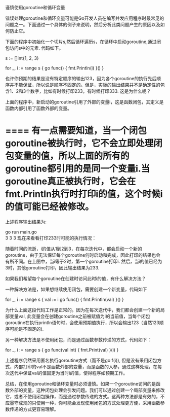 谨慎使用goroutine和循环变量

错误处理goroutine和循环变量可能是Go开发人员在编写并发应用程序时最常见的问题之一。下面通过一个具体的例子来说明，然后分析此类问题产生的原因以及如何防止它。

下面的程序中初始化一个切片s,然后循环遍历s，在循环中启动goroutine,通过闭包访问s中的元素. 代码如下。

s := []int{1, 2, 3}

for _, i := range s {
        go func() {
                fmt.Println(i)
        }()
}


也许你预期的结果是没有特定顺序的输出123，因为各个goroutine的执行先后顺序并不能保证，所以说是顺序不固定的。但是，实际的输出结果并不是确定性的包含1、2和3个数字，比如有时候打印233，有时候打印333. 这是为什么呢？

上面的程序中，新启动的goroutine引用了外部的变量i，这是函数闭包，其定义是函数内部引用了函数外部的变量。

====
有一点需要知道，当一个闭包goroutine被执行时，它不会立即处理闭包变量的值，所以上面的所有的goroutine都引用的是同一个变量i.当goroutine真正被执行时，它会在fmt.Println执行时打印i的值，这个时候i的值可能已经被修改。
====


上述程序输出结果为:

go run main.go                                                                                                                                                                                                                   
3
3
3
现在来看看打印233时可能的执行情况：


随着时间的流逝，i的值从1到2到3，在每次迭代中，都会启动一个新的goroutine，由于无法保证每个goroutine何时启动和完成，因此打印的结果也会有所不同。在上图中，当i等于2时，第一个goroutine打印i. 然后，当i的值已经为3时，其他goroutine打印，因此输出结果为233.

如果我们希望每个goroutine在创建时访问此时i的值，有什么解决方法？

一种解决方法是，如果想继续使用闭包，需要创建一个新变量，代码如下

for _, i := range s {
        val := i
        go func() {
                fmt.Println(val)
        }()
}

为什么上面这段代码工作是正常的。因为在每次迭代中，我们都会创建一个新的局部变量val, 此变量会在创建goroutine之前被赋值为i的当前值，当每个闭包goroutine在执行println语句时，会使用预期值执行，所以会输出123（当然123顺序可能是不固定的).

另一种解决方法是不使用闭包，而是通过函数参数传递的方式，代码如下：

for _, i := range s {
        go func(val int) {
                fmt.Print(val)
        }(i)
}

上述程序仍然采用匿名执行goroutine方式（而不是go f(i)), 但是没有采用闭包方式，内部打印的val不是函数外部的变量，而是函数的入参，通过这样处理，在每次迭代中保证val的值固定为当时i的值，使得程序如预期工作。

总结，在使用goroutine和循环变量时必须谨慎。如果一个goroutine访问的是函数外部的变量，这种闭包处理会引发问题。我们可以通过创建一个局部变量来修改它，或者不使用闭包操作，而是通过参数传递的方式。这两种方法都是有效的，不应墨守成规的只使用一种，你可能会发现使用闭包的方式处理更方便，采用函数参数传递的方式更容易理解。